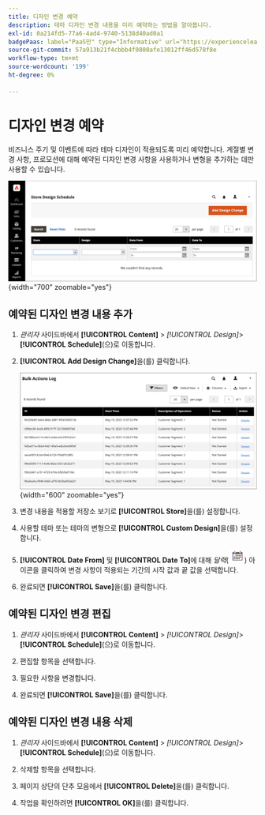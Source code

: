 ```yaml
---
title: 디자인 변경 예약
description: 테마 디자인 변경 내용을 미리 예약하는 방법을 알아봅니다.
exl-id: 0a214fd5-77a6-4ad4-9740-5138d40ad0a1
badgePaas: label="PaaS만" type="Informative" url="https://experienceleague.adobe.com/en/docs/commerce/user-guides/product-solutions" tooltip="Adobe Commerce 온 클라우드 프로젝트(Adobe 관리 PaaS 인프라) 및 온프레미스 프로젝트에만 적용됩니다."
source-git-commit: 57a913b21f4cbbb4f0800afe13012ff46d578f8e
workflow-type: tm+mt
source-wordcount: '199'
ht-degree: 0%

---
```


# 디자인 변경 예약

비즈니스 주기 및 이벤트에 따라 테마 디자인이 적용되도록 미리 예약합니다. 계절별 변경 사항, 프로모션에 대해 예약된 디자인 변경 사항을 사용하거나 변형을 추가하는 데만 사용할 수 있습니다.

![예약된 디자인 변경](./assets/design-schedule.png){width="700" zoomable="yes"}

## 예약된 디자인 변경 내용 추가

1. _관리자_ 사이드바에서 **[!UICONTROL Content]** > _[!UICONTROL Design]_>**[!UICONTROL Schedule]**(으)로 이동합니다.

1. **[!UICONTROL Add Design Change]**&#x200B;을(를) 클릭합니다.

   ![새 저장소 디자인 변경 설정](./assets/design-schedule-change-new.png){width="600" zoomable="yes"}

1. 변경 내용을 적용할 저장소 보기로 **[!UICONTROL Store]**&#x200B;을(를) 설정합니다.

1. 사용할 테마 또는 테마의 변형으로 **[!UICONTROL Custom Design]**&#x200B;을(를) 설정합니다.

1. **[!UICONTROL Date From]** 및 **[!UICONTROL Date To]**&#x200B;에 대해 _달력_(![달력 아이콘](../assets/icon-calendar.png)) 아이콘을 클릭하여 변경 사항이 적용되는 기간의 시작 값과 끝 값을 선택합니다.

1. 완료되면 **[!UICONTROL Save]**&#x200B;을(를) 클릭합니다.

## 예약된 디자인 변경 편집

1. _관리자_ 사이드바에서 **[!UICONTROL Content]** > _[!UICONTROL Design]_>**[!UICONTROL Schedule]**(으)로 이동합니다.

1. 편집할 항목을 선택합니다.

1. 필요한 사항을 변경합니다.

1. 완료되면 **[!UICONTROL Save]**&#x200B;을(를) 클릭합니다.

## 예약된 디자인 변경 내용 삭제

1. _관리자_ 사이드바에서 **[!UICONTROL Content]** > _[!UICONTROL Design]_>**[!UICONTROL Schedule]**(으)로 이동합니다.

1. 삭제할 항목을 선택합니다.

1. 페이지 상단의 단추 모음에서 **[!UICONTROL Delete]**&#x200B;을(를) 클릭합니다.

1. 작업을 확인하려면 **[!UICONTROL OK]**&#x200B;을(를) 클릭합니다.
